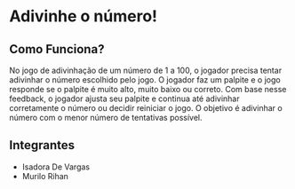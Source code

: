 # Adivinhe o número!

## Como Funciona?
No jogo de adivinhação de um número de 1 a 100, o jogador precisa tentar adivinhar o número escolhido pelo jogo. O jogador faz um palpite e o jogo responde se o palpite é muito alto, muito baixo ou correto. Com base nesse feedback, o jogador ajusta seu palpite e continua até adivinhar corretamente o número ou decidir reiniciar o jogo. O objetivo é adivinhar o número com o menor número de tentativas possível.

## Integrantes 
* Isadora De Vargas
* Murilo Rihan
